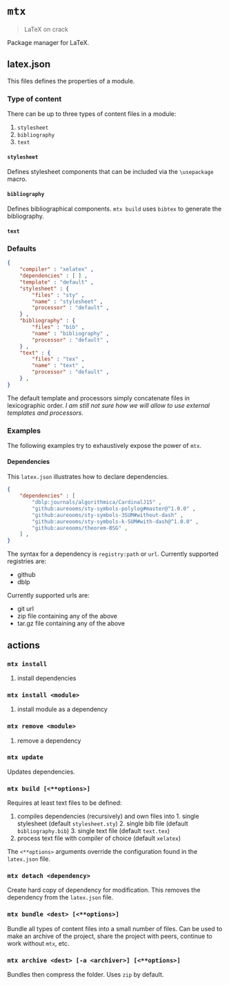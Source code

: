 # `mtx`
> LaTeX on crack

Package manager for LaTeX.

## latex.json

This files defines the properties of a module.

### Type of content

There can be up to three types of content files in a module:

  1. `stylesheet`
  2. `bibliography`
  3. `text`

#### `stylesheet`

Defines stylesheet components that can be included via the `\usepackage` macro.

#### `bibliography`

Defines bibliographical components. `mtx build` uses `bibtex` to generate the
bibliography.

#### `text`

### Defaults

```json
{
	"compiler" : "xelatex" ,
	"dependencies" : [ ] ,
	"template" : "default" ,
	"stylesheet" : {
		"files" : "sty" ,
		"name" : "stylesheet" ,
		"processor" : "default" ,
	} ,
	"bibliography" : {
		"files" : "bib" ,
		"name" : "bibliography" ,
		"processor" : "default" ,
	} ,
	"text" : {
		"files" : "tex" ,
		"name" : "text" ,
		"processor" : "default" ,
	} ,
}
```

The default template and processors simply concatenate files in lexicographic
order. *I am still not sure how we will allow to use external templates and
processors.*

### Examples

The following examples try to exhaustively expose the power of `mtx`.

#### Dependencies

This `latex.json` illustrates how to declare dependencies.

```json
{
	"dependencies" : [
		"dblp:journals/algorithmica/CardinalJ15" ,
		"github:aureooms/sty-symbols-polylog#master@^1.0.0" ,
		"github:aureooms/sty-symbols-3SUM#without-dash" ,
		"github:aureooms/sty-symbols-k-SUM#with-dash@^1.0.0" ,
		"github:aureooms/theorem-BSG" ,
	] ,
}
```

The syntax for a dependency is `registry:path` or `url`. Currently supported
registries are:

  - github
  - dblp

Currently supported urls are:

  - git url
  - zip file containing any of the above
  - tar.gz file containing any of the above

## actions

### `mtx install`

  1. install dependencies

### `mtx install <module>`

  1. install module as a dependency

### `mtx remove <module>`

  1. remove a dependency

### `mtx update`

Updates dependencies.

### `mtx build [<**options>]`

Requires at least text files to be defined:

  1. compiles dependencies (recursively) and own files into
    1. single stylesheet (default `stylesheet.sty`)
    2. single bib file (default `bibliography.bib`)
    3. single text file (default `text.tex`)
  2. process text file with compiler of choice (default `xelatex`)

The `<**options>` arguments override the configuration found in the
`latex.json` file.

### `mtx detach <dependency>`

Create hard copy of dependency for modification. This removes the dependency
from the `latex.json` file.

### `mtx bundle <dest> [<**options>]`

Bundle all types of content files into a small number of files. Can be used to
make an archive of the project, share the project with peers, continue to work
without `mtx`, etc.

### `mtx archive <dest> [-a <archiver>] [<**options>]`

Bundles then compress the folder. Uses `zip` by default.
